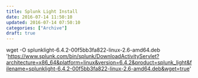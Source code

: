 ```yaml
---
title: Splunk Light Install
date: 2016-07-14 11:50:10
updated: 2016-07-14 07:50:10
categories: ["Archive"]
draft: true
---
```


wget -O splunklight-6.4.2-00f5bb3fa822-linux-2.6-amd64.deb 'https://www.splunk.com/bin/splunk/DownloadActivityServlet?architecture=x86_64&platform=linux&version=6.4.2&product=splunk_light&filename=splunklight-6.4.2-00f5bb3fa822-linux-2.6-amd64.deb&wget=true'